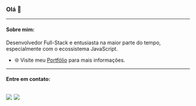 ### Olá 👋
---

#### Sobre mim:

Desenvolvedor Full-Stack e entusiasta na maior parte do tempo, especialmente com o ecossistema JavaScript. 

- 🌐 Visite meu [Portfólio](http://patrickwaldera.vercel.app/) para mais informações.
---

#### Entre em contato:

<a href="mailto:patrickwaldera@gmail.com"><img src="https://img.shields.io/badge/e‑mail-D14836.svg?style=for-the-badge&logo=GMail&logoColor=white"/></a>
<a href="https://www.linkedin.com/in/patrickwaldera/"><img src="https://img.shields.io/badge/linkedin-0077B5.svg?style=for-the-badge&logo=linkedin&logoColor=white"/></a>
---

